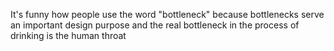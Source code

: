 It's funny how people use the word "bottleneck" because bottlenecks serve an important design purpose and the real bottleneck in the process of drinking is the human throat

